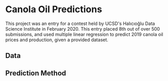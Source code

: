 # Canola Oil Predictions
This project was an entry for a contest held by UCSD's Halıcıoğlu Data Science Institute in February 2020. This entry placed 8th out of over 500 submissions, and used multiple linear regression to predict 2019 canola oil prices and production, given a provided dataset.

## Data

## Prediction Method
